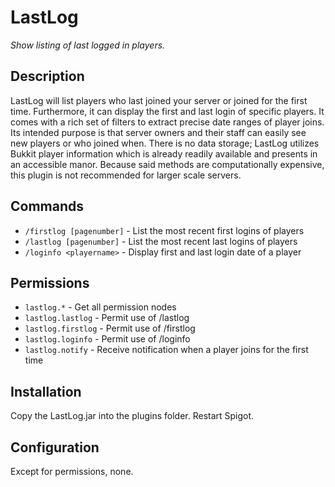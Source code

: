 # LastLog
*Show listing of last logged in players.*

## Description
LastLog will list players who last joined your server or joined for the first time.  Furthermore, it can display the first and last login of specific players.  It comes with a rich set of filters to extract precise date ranges of player joins.  Its intended purpose is that server owners and their staff can easily see new players or who joined when.  There is no data storage; LastLog utilizes Bukkit player information which is already readily available and presents in an accessible manor.  Because said methods are computationally expensive, this plugin is not recommended for larger scale servers.

## Commands

- `/firstlog [pagenumber]` - List the most recent first logins of players
- `/lastlog [pagenumber]` - List the most recent last logins of players
- `/loginfo <playername>` - Display first and last login date of a player

## Permissions

- `lastlog.*` - Get all permission nodes
- `lastlog.lastlog` - Permit use of /lastlog
- `lastlog.firstlog` - Permit use of /firstlog
- `lastlog.loginfo` - Permit use of /loginfo
- `lastlog.notify` - Receive notification when a player joins for the first time

## Installation

Copy the LastLog.jar into the plugins folder. Restart Spigot.

## Configuration

Except for permissions, none.

